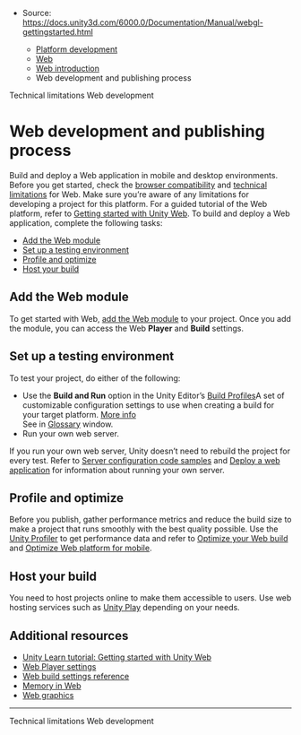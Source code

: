 * Source: https://docs.unity3d.com/6000.0/Documentation/Manual/webgl-gettingstarted.html

  * [Platform development ](https://docs.unity3d.com/6000.0/Documentation/Manual/PlatformSpecific.html)
  * [Web](https://docs.unity3d.com/6000.0/Documentation/Manual/webgl.html)
  * [Web introduction](https://docs.unity3d.com/6000.0/Documentation/Manual/webgl-intro.html)
  * Web development and publishing process


[](https://docs.unity3d.com/6000.0/Documentation/Manual/webgl-technical-overview.html)
Technical limitations
[](https://docs.unity3d.com/6000.0/Documentation/Manual/webgl-develop.html)
Web development
# Web development and publishing process
Build and deploy a Web application in mobile and desktop environments.
Before you get started, check the [browser compatibility](https://docs.unity3d.com/6000.0/Documentation/Manual/webgl-browsercompatibility.html) and [technical limitations](https://docs.unity3d.com/6000.0/Documentation/Manual/webgl-technical-overview.html) for Web. Make sure you’re aware of any limitations for developing a project for this platform.
For a guided tutorial of the Web platform, refer to [Getting started with Unity Web](https://learn.unity.com/tutorial/getting-started-with-unity-web).
To build and deploy a Web application, complete the following tasks:
  * [Add the Web module](https://docs.unity3d.com/6000.0/Documentation/Manual/webgl-gettingstarted.html#add-module)
  * [Set up a testing environment](https://docs.unity3d.com/6000.0/Documentation/Manual/webgl-gettingstarted.html#test)
  * [Profile and optimize](https://docs.unity3d.com/6000.0/Documentation/Manual/webgl-gettingstarted.html#profile-optimize)
  * [Host your build](https://docs.unity3d.com/6000.0/Documentation/Manual/webgl-gettingstarted.html#host)


## Add the Web module
To get started with Web, [add the Web module](https://docs.unity3d.com/hub/manual/AddModules.html) to your project. Once you add the module, you can access the Web **Player** and **Build** settings.
## Set up a testing environment
To test your project, do either of the following:
  * Use the **Build and Run** option in the Unity Editor’s [Build Profiles](https://docs.unity3d.com/6000.0/Documentation/Manual/build-profiles-reference.html)A set of customizable configuration settings to use when creating a build for your target platform. [More info](https://docs.unity3d.com/6000.0/Documentation/Manual/build-profiles.html)  
See in [Glossary](https://docs.unity3d.com/6000.0/Documentation/Manual/Glossary.html#Buildprofile) window.
  * Run your own web server.


If you run your own web server, Unity doesn’t need to rebuild the project for every test. Refer to [Server configuration code samples](https://docs.unity3d.com/6000.0/Documentation/Manual/webgl-server-configuration-code-samples.html) and [Deploy a web application](https://docs.unity3d.com/6000.0/Documentation/Manual/webgl-deploying.html) for information about running your own server.
## Profile and optimize
Before you publish, gather performance metrics and reduce the build size to make a project that runs smoothly with the best quality possible.
Use the [Unity Profiler](https://docs.unity3d.com/6000.0/Documentation/Manual/Profiler.html) to get performance data and refer to [Optimize your Web build](https://docs.unity3d.com/6000.0/Documentation/Manual/web-optimization.html) and [Optimize Web platform for mobile](https://docs.unity3d.com/6000.0/Documentation/Manual/web-optimization-mobile.html).
## Host your build
You need to host projects online to make them accessible to users. Use web hosting services such as [Unity Play](https://play.unity.com/en) depending on your needs.
## Additional resources
  * [Unity Learn tutorial: Getting started with Unity Web](https://learn.unity.com/tutorial/getting-started-with-unity-web)
  * [Web Player settings](https://docs.unity3d.com/6000.0/Documentation/Manual/class-PlayerSettingsWebGL.html)
  * [Web build settings reference](https://docs.unity3d.com/6000.0/Documentation/Manual/web-build-settings.html)
  * [Memory in Web](https://docs.unity3d.com/6000.0/Documentation/Manual/webgl-memory.html)
  * [Web graphics](https://docs.unity3d.com/6000.0/Documentation/Manual/webgl-graphics.html)


* * *
[](https://docs.unity3d.com/6000.0/Documentation/Manual/webgl-technical-overview.html)
Technical limitations
[](https://docs.unity3d.com/6000.0/Documentation/Manual/webgl-develop.html)
Web development
